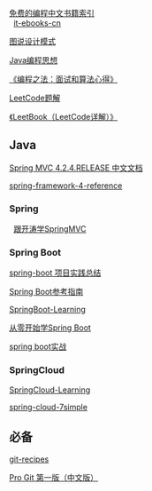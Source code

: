 [免费的编程中文书籍索引](http://siberiawolf.com/free_programming/index.html)  
 
[it-ebooks-cn](https://github.com/fuhmmin/it-ebooks-cn)

[图说设计模式](http://design-patterns.readthedocs.io/zh_CN/latest/index.html)

[Java编程思想](https://java.quanke.name/)  

[《编程之法：面试和算法心得》](https://www.gitbook.com/read/book/wizardforcel/the-art-of-programming-by-july)

[LeetCode题解](https://www.gitbook.com/read/book/siddontang/leetcode-solution)  

[《LeetBook（LeetCode详解）》](https://hk029.gitbooks.io/leetbook/content/)


## Java 
[Spring MVC 4.2.4.RELEASE 中文文档](http://blog.didispace.com/books/spring-mvc-4-tutorial/publish/21-1/introduction-to-spring-web-mvc-framework.html)

[spring-framework-4-reference](https://waylau.gitbooks.io/spring-framework-4-reference/)  

### Spring
 
[跟开涛学SpringMVC](http://jinnianshilongnian.iteye.com/blog/1752171)
 
### Spring Boot

[spring-boot 项目实践总结](https://github.com/timebusker/spring-boot)

[Spring Boot参考指南](http://blog.didispace.com/books/spring-boot-reference/)

[SpringBoot-Learning](https://github.com/dyc87112/SpringBoot-Learning)

[从零开始学Spring Boot](http://412887952-qq-com.iteye.com/)

[spring boot实战](http://blog.csdn.net/liaokailin/article/category/5765237)
 
### SpringCloud 

[SpringCloud-Learning](https://gitee.com/didispace/SpringCloud-Learning)

[spring-cloud-7simple](https://gitee.com/zhou666/spring-cloud-7simple)

## 必备
[git-recipes](https://github.com/geeeeeeeeek/git-recipes/wiki)

[Pro Git 第一版（中文版）](https://www.kancloud.cn/thinkphp/pro-git)
